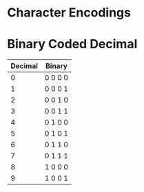 # Character Encodings

# Binary Coded Decimal

Decimal | Binary
---     | ---
0       | 0 0 0 0
1       | 0 0 0 1
2       | 0 0 1 0
3       | 0 0 1 1
4       | 0 1 0 0
5       | 0 1 0 1
6       | 0 1 1 0
7       | 0 1 1 1
8       | 1 0 0 0
9       | 1 0 0 1
